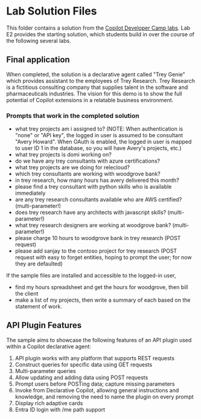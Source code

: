 # Lab Solution Files

This folder contains a solution from the [Copilot Developer Camp labs](https://aka.ms/copilotdevcamp). Lab E2 provides the starting solution, which students build in over the course of the following several labs.

## Final application

When completed, the solution is a declarative agent called "Trey Genie" which provides assistant to the employees of Trey Research. Trey Research is a fictitious consulting company that supplies talent in the software and pharmaceuticals industries. The vision for this demo is to show the full potential of Copilot extensions in a relatable business environment.

### Prompts that work in the completed solution

  * what trey projects am i assigned to?
    (NOTE: When authentication is "none" or "API key", the logged in user is assumed to be consultant "Avery Howard". When OAuth is enabled, the logged in user is mapped to user ID 1 in the database, so you will have Avery's projects, etc.)
  * what trey projects is domi working on?
  * do we have any trey consultants with azure certifications?
  * what trey projects are we doing for relecloud?
  * which trey consultants are working with woodgrove bank?
  * in trey research, how many hours has avery delivered this month?
  * please find a trey consultant with python skills who is available immediately
  * are any trey research consultants available who are AWS certified? (multi-parameter!)
  * does trey research have any architects with javascript skills? (multi-parameter!)
  * what trey research designers are working at woodgrove bank? (multi-parameter!)
   * please charge 10 hours to woodgrove bank in trey research (POST request)
   * please add sanjay to the contoso project for trey research (POST request with easy to forget entities, hoping to prompt the user; for now they are defaulted)

If the sample files are installed and accessible to the logged-in user,

   * find my hours spreadsheet and get the hours for woodgrove, then bill the client
   * make a list of my projects, then write a summary of each based on the statement of work.

## API Plugin Features

The sample aims to showcase the following features of an API plugin used within a Copilot declarative agent:

  1. API plugin works with any platform that supports REST requests
  1. Construct queries for specific data using GET requests
  1. Multi-parameter queries
  1. Allow updating and adding data using POST requests
  1. Prompt users before POSTing data; capture missing parameters
  1. Invoke from Declarative Copilot, allowing general instructions and knowledge, and removing the need to name the plugin on every prompt
  1. Display rich adaptive cards
  1. Entra ID login with /me path support
